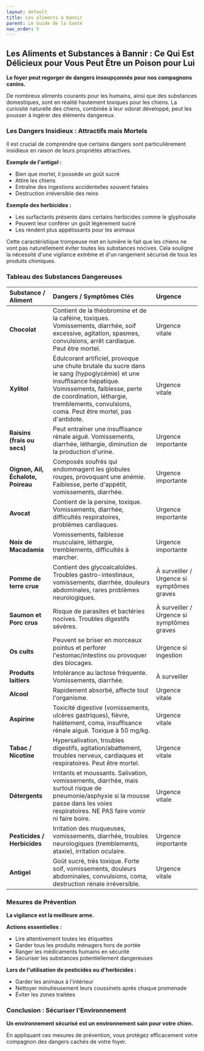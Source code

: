 ```yaml
---
layout: default
title: Les aliments à bannir
parent: Le Guide de la Santé
nav_order: 5
---
```


## **Les Aliments et Substances à Bannir : Ce Qui Est Délicieux pour Vous Peut Être un Poison pour Lui**

**Le foyer peut regorger de dangers insoupçonnés pour nos compagnons canins.**

De nombreux aliments courants pour les humains, ainsi que des substances domestiques, sont en réalité hautement toxiques pour les chiens. La curiosité naturelle des chiens, combinée à leur odorat développé, peut les pousser à ingérer des éléments dangereux.

### **Les Dangers Insidieux : Attractifs mais Mortels**

Il est crucial de comprendre que certains dangers sont particulièrement insidieux en raison de leurs propriétés attractives.

**Exemple de l'antigel :**
- Bien que mortel, il possède un goût sucré
- Attire les chiens
- Entraîne des ingestions accidentelles souvent fatales
- Destruction irréversible des reins

**Exemple des herbicides :**
- Les surfactants présents dans certains herbicides comme le glyphosate
- Peuvent leur conférer un goût légèrement sucré
- Les rendent plus appétissants pour les animaux

Cette caractéristique trompeuse met en lumière le fait que les chiens ne vont pas naturellement éviter toutes les substances nocives. Cela souligne la nécessité d'une vigilance extrême et d'un rangement sécurisé de tous les produits chimiques.

### **Tableau des Substances Dangereuses**

| Substance / Aliment | Dangers / Symptômes Clés | Urgence |
| :--- | :--- | :--- |
| **Chocolat** | Contient de la théobromine et de la caféine, toxiques. Vomissements, diarrhée, soif excessive, agitation, spasmes, convulsions, arrêt cardiaque. Peut être mortel. | Urgence vitale |
| **Xylitol** | Édulcorant artificiel, provoque une chute brutale du sucre dans le sang (hypoglycémie) et une insuffisance hépatique. Vomissements, faiblesse, perte de coordination, léthargie, tremblements, convulsions, coma. Peut être mortel, pas d'antidote. | Urgence vitale |
| **Raisins (frais ou secs)** | Peut entraîner une insuffisance rénale aiguë. Vomissements, diarrhée, léthargie, diminution de la production d'urine. | Urgence importante |
| **Oignon, Ail, Échalote, Poireau** | Composés soufrés qui endommagent les globules rouges, provoquant une anémie. Faiblesse, perte d'appétit, vomissements, diarrhée. | Urgence importante |
| **Avocat** | Contient de la persine, toxique. Vomissements, diarrhée, difficultés respiratoires, problèmes cardiaques. | Urgence importante |
| **Noix de Macadamia** | Vomissements, faiblesse musculaire, léthargie, tremblements, difficultés à marcher. | Urgence importante |
| **Pomme de terre crue** | Contient des glycoalcaloïdes. Troubles gastro-intestinaux, vomissements, diarrhée, douleurs abdominales, rares problèmes neurologiques. | À surveiller / Urgence si symptômes graves |
| **Saumon et Porc crus** | Risque de parasites et bactéries nocives. Troubles digestifs sévères. | À surveiller / Urgence si symptômes graves |
| **Os cuits** | Peuvent se briser en morceaux pointus et perforer l'estomac/intestins ou provoquer des blocages. | Urgence si ingestion |
| **Produits laitiers** | Intolérance au lactose fréquente. Vomissements, diarrhée. | À surveiller |
| **Alcool** | Rapidement absorbé, affecte tout l'organisme. | Urgence vitale |
| **Aspirine** | Toxicité digestive (vomissements, ulcères gastriques), fièvre, halètement, coma, insuffisance rénale aiguë. Toxique à 50 mg/kg. | Urgence vitale |
| **Tabac / Nicotine** | Hypersalivation, troubles digestifs, agitation/abattement, troubles nerveux, cardiaques et respiratoires. Peut être mortel. | Urgence vitale |
| **Détergents** | Irritants et moussants. Salivation, vomissements, diarrhée, mais surtout risque de pneumonie/asphyxie si la mousse passe dans les voies respiratoires. NE PAS faire vomir ni faire boire. | Urgence vitale |
| **Pesticides / Herbicides** | Irritation des muqueuses, vomissements, diarrhée, troubles neurologiques (tremblements, ataxie), irritation oculaire. | Urgence importante |
| **Antigel** | Goût sucré, très toxique. Forte soif, vomissements, douleurs abdominales, convulsions, coma, destruction rénale irréversible. | Urgence vitale |

### **Mesures de Prévention**

**La vigilance est la meilleure arme.**

**Actions essentielles :**
- Lire attentivement toutes les étiquettes
- Garder tous les produits ménagers hors de portée
- Ranger les médicaments humains en sécurité
- Sécuriser les substances potentiellement dangereuses

**Lors de l'utilisation de pesticides ou d'herbicides :**
- Garder les animaux à l'intérieur
- Nettoyer minutieusement leurs coussinets après chaque promenade
- Éviter les zones traitées

### **Conclusion : Sécuriser l'Environnement**

**Un environnement sécurisé est un environnement sain pour votre chien.**

En appliquant ces mesures de prévention, vous protégez efficacement votre compagnon des dangers cachés de votre foyer. 
